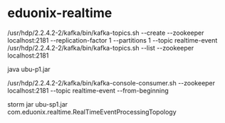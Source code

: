 # eduonix-realtime

/usr/hdp/2.2.4.2-2/kafka/bin/kafka-topics.sh --create --zookeeper localhost:2181 --replication-factor 1 --partitions 1 --topic realtime-event
/usr/hdp/2.2.4.2-2/kafka/bin/kafka-topics.sh --list --zookeeper localhost:2181

java  ubu-p1.jar 

/usr/hdp/2.2.4.2-2/kafka/bin/kafka-console-consumer.sh --zookeeper localhost:2181 --topic realtime-event --from-beginning


storm jar ubu-sp1.jar  com.eduonix.realtime.RealTimeEventProcessingTopology

